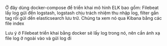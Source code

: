 Ở đây dùng docker-compose để triển khai mô hình ELK bao gồm: Filebeat lấy log gửi đển logstash, logstash chịu trách nhiệm thu nhập log, filter gắn tag rồi gửi dến elasticsearch lưu trữ. Chúng ta xem nó qua Kibana bằng các file index

Lưu ý ở Filebeat triển khai bằng docker sẽ lấy log trong nó, nên cần ánh xạ file log ở ngoài vào và gửi log đi

